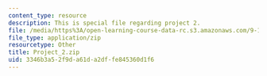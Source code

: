 ```yaml
---
content_type: resource
description: This is special file regarding project 2.
file: /media/https%3A/open-learning-course-data-rc.s3.amazonaws.com/9-17-systems-neuroscience-lab-spring-2013/3346b3a52f9da61da2dffe845360d1f6_Project_2.zip
file_type: application/zip
resourcetype: Other
title: Project_2.zip
uid: 3346b3a5-2f9d-a61d-a2df-fe845360d1f6
---
```

